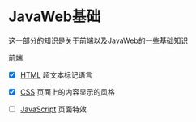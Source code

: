 # JavaWeb基础

这一部分的知识是关于前端以及JavaWeb的一些基础知识

前端

* [x] [HTML](notes/HTML.md) 超文本标记语言
* [x] [CSS](notes/css.md) 页面上的内容显示的风格
* [ ] [JavaScript](notes/JavaScript.md) 页面特效



